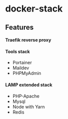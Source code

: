 # docker-stack

## Features

#### Traefik reverse proxy

#### Tools stack
- Portainer
- Maildev
- PHPMyAdmin

#### LAMP extended stack
- PHP-Apache
- Mysql
- Node with Yarn
- Redis
